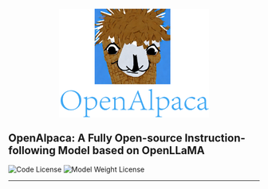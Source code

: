 <p align="center" width="100%">
<img src="./image.png" alt="OpenAlpaca" style="width: 50%; min-width: 300px; display: block; margin: auto;">
</p>

## OpenAlpaca: A Fully Open-source Instruction-following Model based on OpenLLaMA




![Code License](https://img.shields.io/badge/Code%20License-Apache_2.0-green.svg)
![Model Weight License](https://img.shields.io/badge/Code%20License-Apache_2.0-green.svg)
****
